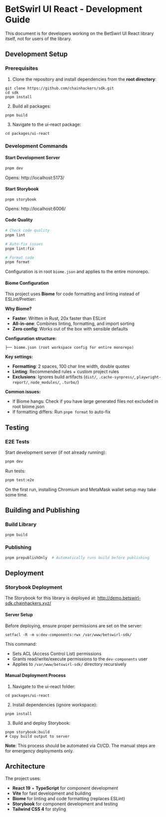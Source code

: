 # BetSwirl UI React - Development Guide

This document is for developers working on the BetSwirl UI React library itself, not for users of the library.

## Development Setup

### Prerequisites

1. Clone the repository and install dependencies from the **root directory**:
```shell
git clone https://github.com/chainhackers/sdk.git
cd sdk
pnpm install
```

2. Build all packages:
```shell
pnpm build
```

3. Navigate to the ui-react package:
```shell
cd packages/ui-react
```

### Development Commands

#### Start Development Server
```bash
pnpm dev
```
Opens: http://localhost:5173/

#### Start Storybook
```shell
pnpm storybook
```
Opens: http://localhost:6006/

#### Code Quality
```bash
# Check code quality
pnpm lint

# Auto-fix issues
pnpm lint:fix

# Format code
pnpm format
```

Configuration is in root `biome.json` and applies to the entire monorepo.

#### Biome Configuration

This project uses **Biome** for code formatting and linting instead of ESLint/Prettier:

**Why Biome?**
- **Faster**: Written in Rust, 20x faster than ESLint
- **All-in-one**: Combines linting, formatting, and import sorting
- **Zero config**: Works out of the box with sensible defaults

**Configuration structure:**
```
├── biome.json (root workspace config for entire monorepo)
```

**Key settings:**
- **Formatting**: 2 spaces, 100 char line width, double quotes
- **Linting**: Recommended rules + custom project rules
- **Exclusions**: Ignores build artifacts (`dist/`, `.cache-synpress/`, `playwright-report/`, `node_modules/`, `.turbo/`)

**Common issues:**
- If Biome hangs: Check if you have large generated files not excluded in root biome.json
- If formatting differs: Run `pnpm format` to auto-fix

## Testing

### E2E Tests
Start development server (if not already running):
```bash
pnpm dev
```

Run tests:
```bash
pnpm test:e2e
```

On the first run, installing Chromium and MetaMask wallet setup may take some time.

## Building and Publishing

### Build Library
```bash
pnpm build
```

### Publishing
```bash
pnpm prepublishOnly  # Automatically runs build before publishing
```

## Deployment

### Storybook Deployment

The Storybook for this library is deployed at: http://demo.betswirl-sdk.chainhackers.xyz/

#### Server Setup
Before deploying, ensure proper permissions are set on the server:

```shell
setfacl -R -m u:dev-components:rwx /var/www/betswirl-sdk/
```

This command:
- Sets ACL (Access Control List) permissions
- Grants read/write/execute permissions to the `dev-components` user
- Applies to `/var/www/betswirl-sdk/` directory recursively

#### Manual Deployment Process
1. Navigate to the ui-react folder:
```shell
cd packages/ui-react
```

2. Install dependencies (ignore workspace):
```shell
pnpm install
```

3. Build and deploy Storybook:
```shell
pnpm storybook:build
# Copy build output to server
```

**Note**: This process should be automated via CI/CD. The manual steps are for emergency deployments only.

## Architecture

The project uses:
- **React 19** + **TypeScript** for component development
- **Vite** for fast development and building
- **Biome** for linting and code formatting (replaces ESLint)
- **Storybook** for component development and testing
- **Tailwind CSS 4** for styling

